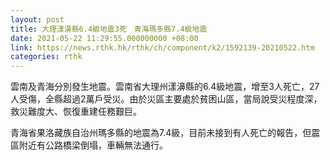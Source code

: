 ```yaml
---
layout: post
title: 大理漾濞縣6.4級地震3死　青海瑪多縣7.4級地震
date: 2021-05-22 11:29:55.000000000 +08:00
link: https://news.rthk.hk/rthk/ch/component/k2/1592139-20210522.htm
categories: rthk
---
```


雲南及青海分別發生地震。雲南省大理州漾濞縣的6.4級地震，增至3人死亡，27人受傷，全縣超過2萬戶受災。由於災區主要處於貧困山區，當局說受災程度深，救災難度大、恢復重建任務艱巨。

青海省果洛藏族自治州瑪多縣的地震為7.4級，目前未接到有人死亡的報告，但震區附近有公路橋梁倒塌，車輛無法通行。
